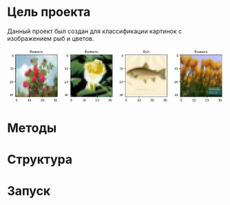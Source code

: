 # Цель проекта
Данный проект был создан для классификации картинок с изображением рыб и цветов.

![Alt-описание изображения](img\Main_picture.png)


# Методы

# Структура

# Запуск

